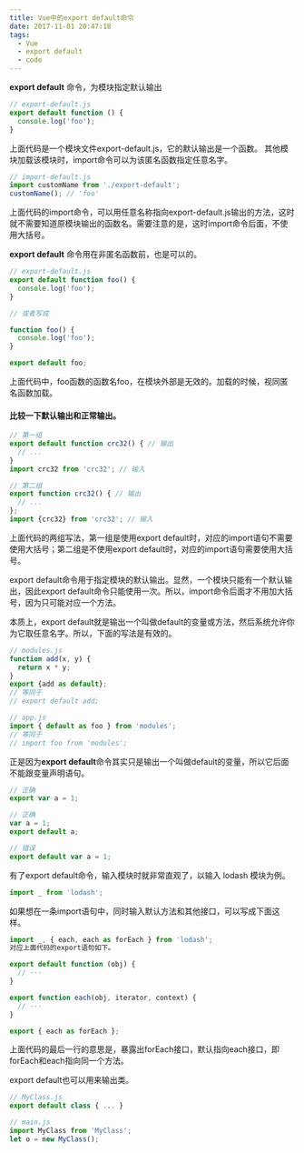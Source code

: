 ```yaml
---
title: Vue中的export default命令
date: 2017-11-01 20:47:18
tags:
  - Vue
  - export default
  - code
---
```


**export default** 命令，为模块指定默认输出
```Javascript
// export-default.js
export default function () {
  console.log('foo');
}
```
上面代码是一个模块文件export-default.js，它的默认输出是一个函数。
其他模块加载该模块时，import命令可以为该匿名函数指定任意名字。
```Javascript
// import-default.js
import customName from './export-default';
customName(); // 'foo'
```
上面代码的import命令，可以用任意名称指向export-default.js输出的方法，这时就不需要知道原模块输出的函数名。需要注意的是，这时import命令后面，不使用大括号。

<!-- more -->

**export default** 命令用在非匿名函数前，也是可以的。
```javascript
// export-default.js
export default function foo() {
  console.log('foo');
}

// 或者写成

function foo() {
  console.log('foo');
}

export default foo;
```
上面代码中，foo函数的函数名foo，在模块外部是无效的。加载的时候，视同匿名函数加载。

#### 比较一下默认输出和正常输出。
```javascript
// 第一组
export default function crc32() { // 输出
  // ...
}
import crc32 from 'crc32'; // 输入

// 第二组
export function crc32() { // 输出
  // ...
};
import {crc32} from 'crc32'; // 输入
```
上面代码的两组写法，第一组是使用export default时，对应的import语句不需要使用大括号；第二组是不使用export default时，对应的import语句需要使用大括号。

export default命令用于指定模块的默认输出。显然，一个模块只能有一个默认输出，因此export default命令只能使用一次。所以，import命令后面才不用加大括号，因为只可能对应一个方法。

本质上，export default就是输出一个叫做default的变量或方法，然后系统允许你为它取任意名字。所以，下面的写法是有效的。

```javascript
// modules.js
function add(x, y) {
  return x * y;
}
export {add as default};
// 等同于
// export default add;

// app.js
import { default as foo } from 'modules';
// 等同于
// import foo from 'modules';
```

正是因为**export default**命令其实只是输出一个叫做default的变量，所以它后面不能跟变量声明语句。
```javascript
// 正确
export var a = 1;

// 正确
var a = 1;
export default a;

// 错误
export default var a = 1;
```

有了export default命令，输入模块时就非常直观了，以输入 lodash 模块为例。

```javascript
import _ from 'lodash';
```
如果想在一条import语句中，同时输入默认方法和其他接口，可以写成下面这样。
```javascript
import _, { each, each as forEach } from 'lodash';
对应上面代码的export语句如下。

export default function (obj) {
  // ···
}

export function each(obj, iterator, context) {
  // ···
}

export { each as forEach };
```
上面代码的最后一行的意思是，暴露出forEach接口，默认指向each接口，即forEach和each指向同一个方法。

export default也可以用来输出类。
```javascript
// MyClass.js
export default class { ... }

// main.js
import MyClass from 'MyClass';
let o = new MyClass();
```
